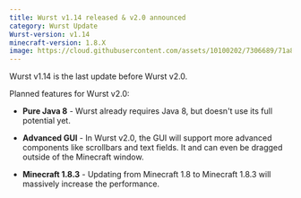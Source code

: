 ```yaml
---
title: Wurst v1.14 released & v2.0 announced
category: Wurst Update
Wurst-version: v1.14
minecraft-version: 1.8.X
image: https://cloud.githubusercontent.com/assets/10100202/7306689/71a8aa2c-ea07-11e4-9c98-2d02691dd96e.jpg
---
```

Wurst v1.14 is the last update before Wurst v2.0.

Planned features for Wurst v2.0:

- **Pure Java 8** - Wurst already requires Java 8, but doesn't use its full potential yet.

- **Advanced GUI** - In Wurst v2.0, the GUI will support more advanced components like scrollbars and text fields. It and can even be dragged outside of the Minecraft window.

- **Minecraft 1.8.3** - Updating from Minecraft 1.8 to Minecraft 1.8.3 will massively increase the performance.
